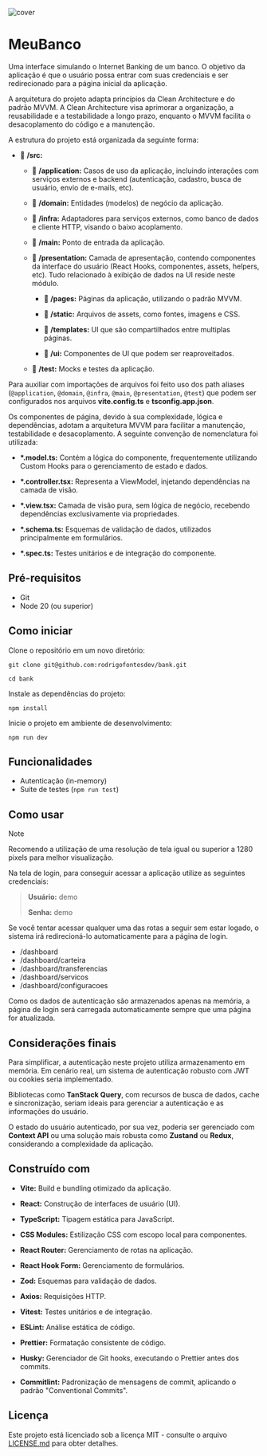 ![cover](https://github.com/user-attachments/assets/27be461c-b669-4118-88ac-5c2d8bec243d)

# MeuBanco

Uma interface simulando o Internet Banking de um banco. O objetivo da aplicação é que o usuário possa entrar com suas credenciais e ser redirecionado para a página inicial da aplicação.

A arquitetura do projeto adapta princípios da Clean Architecture e do padrão MVVM. A Clean Architecture visa aprimorar a organização, a reusabilidade e a testabilidade a longo prazo, enquanto o MVVM facilita o desacoplamento do código e a manutenção.

A estrutura do projeto está organizada da seguinte forma:

- :open_file_folder: **/src:**

  - :open_file_folder: **/application:** Casos de uso da aplicação, incluindo interações com serviços externos e backend (autenticação, cadastro, busca de usuário, envio de e-mails, etc).

  - :open_file_folder: **/domain:** Entidades (modelos) de negócio da aplicação.

  - :open_file_folder: **/infra:** Adaptadores para serviços externos, como banco de dados e cliente HTTP, visando o baixo acoplamento.

  - :open_file_folder: **/main:** Ponto de entrada da aplicação.

  - :open_file_folder: **/presentation:** Camada de apresentação, contendo componentes da interface do usuário (React Hooks, componentes, assets, helpers, etc). Tudo relacionado à exibição de dados na UI reside neste módulo.

    - :open_file_folder: **/pages:** Páginas da aplicação, utilizando o padrão MVVM.

    - :open_file_folder: **/static:** Arquivos de assets, como fontes, imagens e CSS.

    - :open_file_folder: **/templates:** UI que são compartilhados entre multiplas páginas.

    - :open_file_folder: **/ui:** Componentes de UI que podem ser reaproveitados.

  - :open_file_folder: **/test:** Mocks e testes da aplicação.

Para auxiliar com importações de arquivos foi feito uso dos path aliases (`@application`, `@domain`, `@infra`, `@main`, `@presentation`, `@test`) que podem ser configurados nos arquivos **vite.config.ts** e **tsconfig.app.json**.

Os componentes de página, devido à sua complexidade, lógica e dependências, adotam a arquitetura MVVM para facilitar a manutenção, testabilidade e desacoplamento. A seguinte convenção de nomenclatura foi utilizada:

- **\*.model.ts:** Contém a lógica do componente, frequentemente utilizando Custom Hooks para o gerenciamento de estado e dados.

- **\*.controller.tsx:** Representa a ViewModel, injetando dependências na camada de visão.

- **\*.view.tsx:** Camada de visão pura, sem lógica de negócio, recebendo dependências exclusivamente via propriedades.

- **\*.schema.ts:** Esquemas de validação de dados, utilizados principalmente em formulários.

- **\*.spec.ts:** Testes unitários e de integração do componente.

## Pré-requisitos

- Git
- Node 20 (ou superior)

## Como iniciar

Clone o repositório em um novo diretório:

```
git clone git@github.com:rodrigofontesdev/bank.git
```

```
cd bank
```

Instale as dependências do projeto:

```
npm install
```

Inicie o projeto em ambiente de desenvolvimento:

```
npm run dev
```

## Funcionalidades

- Autenticação (in-memory)
- Suite de testes (`npm run test`)

## Como usar

> [!NOTE]
>
> Recomendo a utilização de uma resolução de tela igual ou superior a 1280 pixels para melhor visualização.

Na tela de login, para conseguir acessar a aplicação utilize as seguintes credenciais:

> **Usuário:** demo
>
> **Senha:** demo

Se você tentar acessar qualquer uma das rotas a seguir sem estar logado, o sistema irá redirecioná-lo automaticamente para a página de login.

- /dashboard
- /dashboard/carteira
- /dashboard/transferencias
- /dashboard/servicos
- /dashboard/configuracoes

Como os dados de autenticação são armazenados apenas na memória, a página de login será carregada automaticamente sempre que uma página for atualizada.

## Considerações finais

Para simplificar, a autenticação neste projeto utiliza armazenamento em memória. Em cenário real, um sistema de autenticação robusto com JWT ou cookies seria implementado.

Bibliotecas como **TanStack Query**, com recursos de busca de dados, cache e sincronização, seriam ideais para gerenciar a autenticação e as informações do usuário.

O estado do usuário autenticado, por sua vez, poderia ser gerenciado com **Context API** ou uma solução mais robusta como **Zustand** ou **Redux**, considerando a complexidade da aplicação.

## Construído com

- **Vite:** Build e bundling otimizado da aplicação.

- **React:** Construção de interfaces de usuário (UI).

- **TypeScript:** Tipagem estática para JavaScript.

- **CSS Modules:** Estilização CSS com escopo local para componentes.

- **React Router:** Gerenciamento de rotas na aplicação.

- **React Hook Form:** Gerenciamento de formulários.

- **Zod:** Esquemas para validação de dados.

- **Axios:** Requisições HTTP.

- **Vitest:** Testes unitários e de integração.

- **ESLint:** Análise estática de código.

- **Prettier:** Formatação consistente de código.

- **Husky:** Gerenciador de Git hooks, executando o Prettier antes dos commits.

- **Commitlint:** Padronização de mensagens de commit, aplicando o padrão "Conventional Commits".

## Licença

Este projeto está licenciado sob a licença MIT - consulte o arquivo [LICENSE.md](LICENSE) para obter detalhes.
